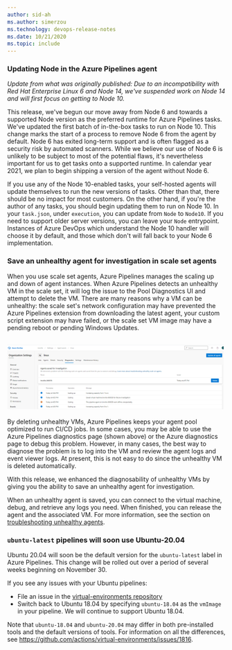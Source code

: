 ```yaml
---
author: sid-ah
ms.author: simerzou
ms.technology: devops-release-notes
ms.date: 10/21/2020
ms.topic: include
---
```

### Updating Node in the Azure Pipelines agent
<!-- original link, in case anyone bookmarked it -->
<a name="node-14-in-the-azure-pipelines-agent"></a>

 _Update from what was originally published: Due to an incompatibility with Red Hat Enterprise Linux 6 and Node 14, we've suspended work on Node 14 and will first focus on getting to Node 10._

This release, we've begun our move away from Node 6 and towards a supported Node version as the preferred runtime for Azure Pipelines tasks. We've updated the first batch of in-the-box tasks to run on Node 10. This change marks the start of a process to remove Node 6 from the agent by default. Node 6 has exited long-term support and is often flagged as a security risk by automated scanners. While we believe our use of Node 6 is unlikely to be subject to most of the potential flaws, it's nevertheless important for us to get tasks onto a supported runtime. In calendar year 2021, we plan to begin shipping a version of the agent without Node 6.

If you use any of the Node 10-enabled tasks, your self-hosted agents will update themselves to run the new versions of tasks. Other than that, there should be no impact for most customers. On the other hand, if you're the author of any tasks, you should begin updating them to run on Node 10. In your `task.json`, under `execution`, you can update from `Node` to `Node10`. If you need to support older server versions, you can leave your `Node` entrypoint. Instances of Azure DevOps which understand the Node 10 handler will choose it by default, and those which don't will fall back to your Node 6 implementation.

### Save an unhealthy agent for investigation in scale set agents

When you use scale set agents, Azure Pipelines manages the scaling up and down of agent instances. When Azure Pipelines detects an unhealthy VM in the scale set, it will log the issue to the Pool Diagnostics UI and attempt to delete the VM. There are many reasons why a VM can be unhealthy: the scale set's network configuration may have prevented the Azure Pipelines extension from downloading the latest agent, your custom script extension may have failed, or the scale set VM image may have a pending reboot or pending Windows Updates.
  
<br><img src="../../media/177-pipelines-3-0.png" width="500" alt="check agent">  
<br>
By deleting unhealthy VMs, Azure Pipelines keeps your agent pool optimized to run CI/CD jobs. In some cases, you may be able to use the Azure Pipelines diagnostics page (shown above) or the Azure diagnostics page to debug this problem. However, in many cases, the best way to diagnose the problem is to log into the VM and review the agent logs and event viewer logs. At present, this is not easy to do since the unhealthy VM is deleted automatically.

With this release, we enhanced the diagnosability of unhealthy VMs by giving you the ability to save an unhealthy agent for investigation. 

When an unhealthy agent is saved, you can connect to the virtual machine, debug, and retrieve any logs you need. When finished, you can release the agent and the associated VM. For more information, see the section on [troubleshooting unhealthy agents](https://go.microsoft.com/fwlink/?linkid=2145884).

### `ubuntu-latest` pipelines will soon use Ubuntu-20.04

Ubuntu 20.04 will soon be the default version for the `ubuntu-latest` label in Azure Pipelines. This change will be rolled out over a period of several weeks beginning on November 30.

If you see any issues with your Ubuntu pipelines:

- File an issue in the [virtual-environments repository](https://github.com/actions/virtual-environments)
- Switch back to Ubuntu 18.04 by specifying `ubuntu-18.04` as the `vmImage` in your pipeline. We will continue to support Ubuntu 18.04.

Note that `ubuntu-18.04` and `ubuntu-20.04` may differ in both pre-installed tools and the default versions of tools. For information on all the differences, see https://github.com/actions/virtual-environments/issues/1816.
